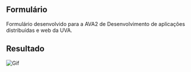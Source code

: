 ## Formulário
Formulário desenvolvido para a AVA2 de Desenvolvimento de aplicações distribuídas e web da UVA.

## Resultado
![Gif](img/formulario2.gif)
